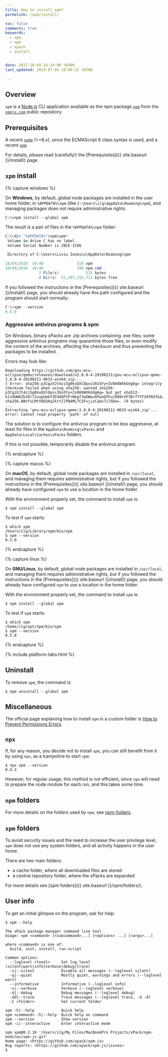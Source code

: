 ```yaml
---
title: How to install xpm?
permalink: /xpm/install/

toc: false
comments: true
keywords: 
  - xpm
  - npm
  - xpack
  - install


date: 2017-10-09 14:14:00 +0300
last_updated: 2019-07-04 19:09:22 +0300

---
```


## Overview

`xpm` is a [Node.js](https://nodejs.org) CLI application available as the 
npm package [`xpm`](https://www.npmjs.com/package/xpm) from the 
[`npmjs.com`](https://www.npmjs.com) public repository.

## Prerequisites

A recent [`node`](https://nodejs.org) (>=8.x), since the ECMAScript 6 class 
syntax is used, and a recent [`npm`](https://docs.npmjs.com/cli/npm).

For details, please read (carefully!) the [Prerequisites]({{ site.baseurl }}/install/) page.

## `xpm` install

{% capture windows %}

On **Windows**, by default, global node packages are installed in the 
user home folder, in `%APPDATA%\npm` 
(like `C:\Users\ilg\AppData\Roaming\npm`), and managing packages 
does not require administrative rights.

```
C:\>npm install --global xpm
```

The result is a pair of files in the `%APPDATA%\npm` folder:

```powershell
C:\>dir "%APPDATA%"\npm\xpm*
 Volume in drive C has no label.
 Volume Serial Number is 28CE-1C06

 Directory of C:\Users\Liviu Ionescu\AppData\Roaming\npm

18/04/2018  10:40               319 xpm
18/04/2018  10:40               196 xpm.cmd
               2 File(s)            515 bytes
               0 Dir(s)  51,207,155,712 bytes free
```

If you followed the instructions in the 
[Prerequisites]({{ site.baseurl }}/install/) page, you should
already have this path configured and the program should start normally:

```powershell
C:\>xpm --version
0.5.0
```

### Aggressive antivirus programs & xpm

On Windows, binary xPacks are .zip archives containing .exe files; 
some aggressive antivirus programs may quarantine those files, or 
even modify the content of the archives, affecting the checksum and 
thus preventing the packages to be installed.

Errors may look like:

```
Downloading https://github.com/gnu-mcu-eclipse/qemu/releases/download/v2.8.0-4-20190211/gnu-mcu-eclipse-qemu-2.8.0-4-20190211-0633-win64.zip...
{ Error: sha256-p3CgzXJt4zi5g0kxQXlOpss3Xu5Yy+Zv8HXWXkUdg6g= integrity checksum failed when using sha256: wanted sha256-p3CgzXJt4zi5g0kxQXlOpss3Xu5Yy+Zv8HXWXkUdg6g= but got sha512-k1s9UW6Zb20llIuopUwbf3D38OP1F+Nkgf3wGWwsXPwoQfhuiR89+VF3Rrf7YF20fN3tG4/3jZSC3apiHbQ6NA== sha256-ABnfxLMtY8E5KqJkrtIlPB4ML7CSFvjizCabv7i7SbU=. (9 bytes)
...
Extracting 'gnu-mcu-eclipse-qemu-2.8.0-4-20190211-0633-win64.zip'...
error: Cannot read property 'path' of null
```

The solution is to configure the antivirus program to be less aggressive,
at least for files in the 
`AppData\Roaming\xPacks` and `AppData\Local\Caches\xPacks` folders.

If this is not possible, temporarily disable the antivirus program.

{% endcapture %}

{% capture macos %}

On **macOS**, by default, global node packages are installed in 
`/usr/local`, and managing them requires administrative rights,
but if you followed the instructions in the 
[Prerequisites]({{ site.baseurl }}/install/) page, you should
already have configured `npm` to use a location in the home folder.

With the environment properly set, the command to install `xpm` is:

```console
$ npm install --global xpm
```

To test if `xpm` starts:

```console
$ which xpm
/Users/ilg/Library/npm/bin/xpm
$ xpm --version
0.5.0
```

{% endcapture %}

{% capture linux %}

On **GNU/Linux**, by default, global node packages are installed in 
`/usr/local`, and managing them requires administrative rights,
but if you followed the instructions in the 
[Prerequisites]({{ site.baseurl }}/install/) page, you should
already have configured `npm` to use a location in the home folder.

With the environment properly set, the command to install `xpm` is:

```console
$ npm install --global xpm
```

To test if `xpm` starts:

```console
$ which xpm
/home/ilg/opt/npm/bin/xpm
$ xpm --version
0.5.0
```

{% endcapture %}

{% include platform-tabs.html %}

## Uninstall

To remove `xpm`, the command is:

```console
$ npm uninstall --global xpm
```

## Miscellaneous

The official page explaining how to install `npm` in a custom
folder is [How to Prevent Permissions Errors](https://docs.npmjs.com/getting-started/fixing-npm-permissions#option-two-change-npms-default-directory).

## `npx`

If, for any reason, you decide not to install `xpm`, you can still 
benefit from it by using `npx`, as a trampoline to start `xpm`:

```console
$ npx xpm --version
0.4.3
```

However, for regular usage, this method is not efficient, since 
`npx` will need to prepare the node module
for each run, and this takes some time.

## `npm` folders

For more details on the folders used by `npm`, see 
[npm-folders](https://docs.npmjs.com/files/folders).

## `xpm` folders

To avoid security issues and the need to increase the user privilege level,
`xpm` does not use any system folders, and all activity happens
in the user home.

There are two main folders:
- a cache folder, where all downloaded files are stored
- a central repository folder, where the xPacks are expanded

For more details see [xpm folders]({{ site.baseurl }}/xpm/folders/).

## User info

To get an initial glimpse on the program, ask for help:

```console
$ xpm --help

The xPack package manager command line tool
Usage: xpm <command> [<subcommand>...] [<options> ...] [<args>...]

where <command> is one of:
  build, init, install, run-script

Common options:
  --loglevel <level>     Set log level (silent|warn|info|verbose|debug|trace) 
  -s|--silent            Disable all messages (--loglevel silent) 
  -q|--quiet             Mostly quiet, warnings and errors (--loglevel warn) 
  --informative          Informative (--loglevel info) 
  -v|--verbose           Verbose (--loglevel verbose) 
  -d|--debug             Debug messages (--loglevel debug) 
  -dd|--trace            Trace messages (--loglevel trace, -d -d) 
  -C <folder>            Set current folder 

xpm -h|--help            Quick help 
xpm <command> -h|--help  Quick help on command 
xpm --version            Show version 
xpm -i|--interactive     Enter interactive mode 

npm xpm@0.2.10 '/Users/ilg/My Files/MacBookPro Projects/xPack/npm-modules/xpm-js.git'
Home page: <https://github.com/xpack/xpm-js>
Bug reports: <https://github.com/xpack/xpm-js/issues>
$
```

